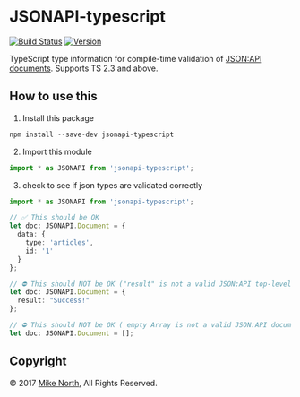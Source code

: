 # JSONAPI-typescript

[![Build Status](https://travis-ci.org/mike-north/jsonapi-typescript.svg?branch=master)](https://travis-ci.org/mike-north/jsonapi-typescript)
[![Version](https://img.shields.io/npm/v/jsonapi-typescript.svg)](https://www.npmjs.com/package/jsonapi-typescript)

TypeScript type information for compile-time validation of [JSON:API documents](https://www.jsonapi.org/). Supports TS 2.3 and above.

## How to use this

1. Install this package
```js
npm install --save-dev jsonapi-typescript
```

2. Import this module
```ts
import * as JSONAPI from 'jsonapi-typescript';
```

3. check to see if json types are validated correctly

```ts
import * as JSONAPI from 'jsonapi-typescript';

// ✅ This should be OK
let doc: JSONAPI.Document = {
  data: {
    type: 'articles',
    id: '1'
  }
};

// ⛔️ This should NOT be OK ("result" is not a valid JSON:API top-level key)
let doc: JSONAPI.Document = {
  result: "Success!"
};

// ⛔️ This should NOT be OK ( empty Array is not a valid JSON:API document )
let doc: JSONAPI.Document = [];
```

## Copyright
&copy; 2017 [Mike North](https://github.com/mike-north), All Rights Reserved.
